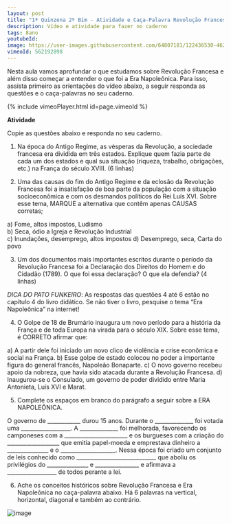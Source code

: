 ```yaml
---
layout: post
title: "1ª Quinzena 2º Bim - Atividade e Caça-Palavra Revolução Francesa e Era Napoleônica"
description: Vídeo e atividade para fazer no caderno
tags: 8ano
youtubeId: 
image: https://user-images.githubusercontent.com/64807181/122436530-4623c180-cf6f-11eb-8597-aab5274f8283.png
vimeoId: 562192898
---
```


Nesta aula vamos aprofundar o que estudamos sobre Revolução Francesa e além disso começar a entender o que foi a Era Napoleônica. Para isso, assista primeiro as orientações do vídeo abaixo, a seguir responda as questões e o caça-palavras no seu caderno.

{% include vimeoPlayer.html id=page.vimeoId %}

**Atividade**

Copie as questões abaixo e responda no seu caderno.

1. Na época do Antigo Regime, as vésperas da Revolução, a sociedade francesa era dividida em três estados. Explique quem fazia parte de cada um dos estados e qual sua situação (riqueza, trabalho, obrigações, etc.) na França do século XVIII. (6 linhas)

2. Uma das causas do fim do Antigo Regime e da eclosão da Revolução Francesa foi a insatisfação de boa parte da população com a situação socioeconômica e com os desmandos políticos do Rei Luís XVI. Sobre esse tema, MARQUE a alternativa que contêm apenas CAUSAS corretas;
                
a) Fome, altos impostos, Ludismo                    
b) Seca, ódio a Igreja e Revolução Industrial   
c) Inundações, desemprego, altos impostos
d) Desemprego, seca, Carta do povo 

3. Um dos documentos mais importantes escritos durante o período da Revolução Francesa foi a Declaração dos Direitos do Homem e do Cidadão (1789). O que foi essa declaração? O que ela defendia? (4 linhas)

*DICA DO PATO FUNKEIRO*: As respostas das questões 4 até 6 estão no capítulo 4 do livro didático. Se não tiver o livro, pesquise o tema “Era Napoleônica” na internet!

4. O Golpe de 18 de Brumário inaugura um novo período para a história da França e de toda Europa na virada para o século XIX. Sobre esse tema, é CORRETO afirmar que:

a) A partir dele foi iniciado um novo clico de violência e crise econômica e social na França.
b) Esse golpe de estado colocou no poder a importante figura do general francês, Napoleão Bonaparte.
c) O novo governo recebeu apoio da nobreza, que havia sido atacada durante a Revolução Francesa.
d) Inaugurou-se o Consulado, um governo de poder dividido entre Maria Antonieta, Luís XVI e Marat.

5. Complete os espaços em branco do parágrafo a seguir sobre a ERA NAPOLEÔNICA.

O governo de ____________ durou 15 anos. Durante o ______________ foi votada uma __________________. A ______________ foi melhorada, favorecendo os camponeses com a _______________________ e os burgueses com a criação do ___________________ que emitia papel-moeda e emprestava dinheiro a _______________ e o ____________________. Nessa época foi criado um conjunto de leis conhecido como _____________________________ que aboliu os privilégios do _______________ e ________________ e afirmava a __________________ de todos perante a lei. 

6. Ache os conceitos históricos sobre Revolução Francesa e Era Napoleônica no caça-palavra abaixo. Há 6 palavras na vertical, horizontal, diagonal e também ao contrário.

![image](https://user-images.githubusercontent.com/64807181/122436530-4623c180-cf6f-11eb-8597-aab5274f8283.png)
